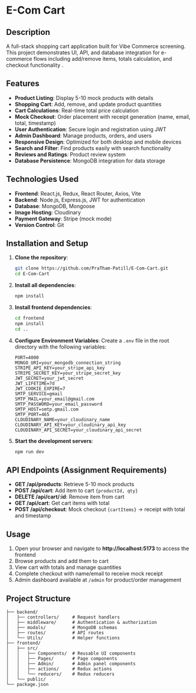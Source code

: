 # E-Com Cart

## Description
A full-stack shopping cart application built for Vibe Commerce screening. This project demonstrates UI, API, and database integration for e-commerce flows including add/remove items, totals calculation, and checkout functionality .

## Features
- **Product Listing**: Display 5-10 mock products with details
- **Shopping Cart**: Add, remove, and update product quantities
- **Cart Calculations**: Real-time total price calculation
- **Mock Checkout**: Order placement with receipt generation (name, email, total, timestamp)
- **User Authentication**: Secure login and registration using JWT
- **Admin Dashboard**: Manage products, orders, and users
- **Responsive Design**: Optimized for both desktop and mobile devices
- **Search and Filter**: Find products easily with search functionality
- **Reviews and Ratings**: Product review system
- **Database Persistence**: MongoDB integration for data storage

## Technologies Used
- **Frontend**: React.js, Redux, React Router, Axios, Vite
- **Backend**: Node.js, Express.js, JWT for authentication
- **Database**: MongoDB, Mongoose
- **Image Hosting**: Cloudinary
- **Payment Gateway**: Stripe (mock mode)
- **Version Control**: Git

## Installation and Setup

1. **Clone the repository**:
    ```bash
    git clone https://github.com/PraTham-Patill/E-Com-Cart.git
    cd E-Com-Cart
    ```

2. **Install all dependencies**:
    ```bash
    npm install
    ```

3. **Install frontend dependencies**:
    ```bash
    cd frontend
    npm install
    cd ..
    ```

4. **Configure Environment Variables**:
    Create a `.env` file in the root directory with the following variables:
    ```
    PORT=4000
    MONGO_URI=your_mongodb_connection_string
    STRIPE_API_KEY=your_stripe_api_key
    STRIPE_SECRET_KEY=your_stripe_secret_key
    JWT_SECRET=your_jwt_secret
    JWT_LIFETIME=7d
    JWT_COOKIE_EXPIRE=7
    SMTP_SERVICE=gmail
    SMTP_MAIL=your_email@gmail.com
    SMTP_PASSWORD=your_email_password
    SMTP_HOST=smtp.gmail.com
    SMTP_PORT=465
    CLOUDINARY_NAME=your_cloudinary_name
    CLOUDINARY_API_KEY=your_cloudinary_api_key
    CLOUDINARY_API_SECRET=your_cloudinary_api_secret
    ```

5. **Start the development servers**:
    ```bash
    npm run dev
    ```

## API Endpoints (Assignment Requirements)

- **GET /api/products**: Retrieve 5-10 mock products
- **POST /api/cart**: Add item to cart `{productId, qty}`
- **DELETE /api/cart/:id**: Remove item from cart
- **GET /api/cart**: Get cart items with total
- **POST /api/checkout**: Mock checkout `{cartItems}` → receipt with total and timestamp

## Usage

1. Open your browser and navigate to **http://localhost:5173** to access the frontend
2. Browse products and add them to cart
3. View cart with totals and manage quantities
4. Complete checkout with name/email to receive mock receipt
5. Admin dashboard available at `/admin` for product/order management

## Project Structure

```
├── backend/
│   ├── controllers/     # Request handlers
│   ├── middleware/      # Authentication & authorization
│   ├── modals/          # MongoDB schemas
│   ├── routes/          # API routes
│   └── Utils/           # Helper functions
├── frontend/
│   ├── src/
│   │   ├── Components/  # Reusable UI components
│   │   ├── Pages/       # Page components
│   │   ├── Admin/       # Admin panel components
│   │   ├── actions/     # Redux actions
│   │   └── reducers/    # Redux reducers
│   └── public/
└── package.json
```

